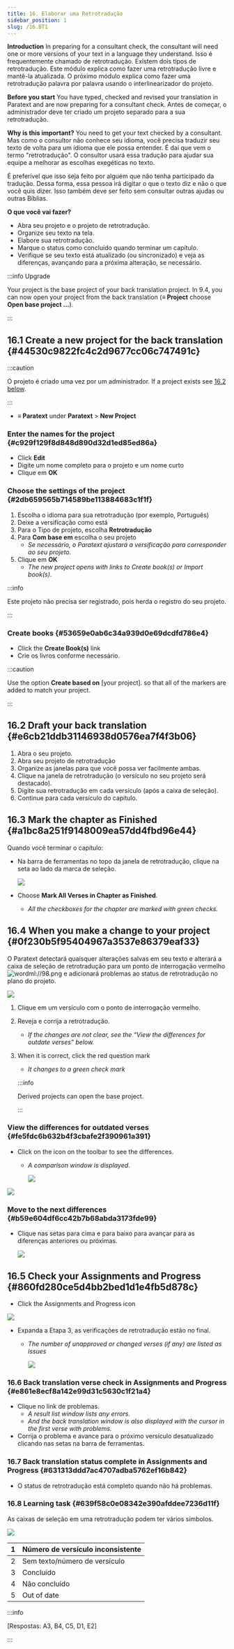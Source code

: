 ```yaml
---
title: 16. Elaborar uma Retrotradução
sidebar_position: 1
slug: /16.BT1
---
```


**Introduction**  In preparing for a consultant check, the consultant will need one or more versions of your text in a language they understand. Isso é frequentemente chamado de retrotradução. Existem dois tipos de retrotradução. Este módulo explica como fazer uma retrotradução livre e mantê-la atualizada. O próximo módulo explica como fazer uma retrotradução palavra por palavra usando o interlinearizador do projeto.

**Before you start**  You have typed, checked and revised your translation in Paratext and are now preparing for a consultant check. Antes de começar, o administrador deve ter criado um projeto separado para a sua retrotradução.

**Why is this important?**  You need to get your text checked by a consultant. Mas como o consultor não conhece seu idioma, você precisa traduzir seu texto de volta para um idioma que ele possa entender. É daí que vem o termo "retrotradução". O consultor usará essa tradução para ajudar sua equipe a melhorar as escolhas exegéticas no texto.

É preferível que isso seja feito por alguém que não tenha participado da tradução. Dessa forma, essa pessoa irá digitar o que o texto diz e não o que você quis dizer. Isso também deve ser feito sem consultar outras ajudas ou outras Bíblias.

**O que você vai fazer?**

- Abra seu projeto e o projeto de retrotradução.
- Organize seu texto na tela.
- Elabore sua retrotradução.
- Marque o status como concluído quando terminar um capítulo.
- Verifique se seu texto está atualizado (ou sincronizado) e veja as diferenças, avançando para a próxima alteração, se necessário.

:::info Upgrade

Your project is the base project of your back translation project. In 9.4, you can now open your project from the back translation (**≡ Project** choose **Open base project …**).

:::

## 16.1 Create a new project for the back translation {#44530c9822fc4c2d9677cc06c747491c}

:::caution

O projeto é criado uma vez por um administrador. If a project exists see [16.2 below](/16.BT1#e6cb21ddb31146938d0576ea7f4f3b06).

:::

- **≡ Paratext** under **Paratext** &gt; **New Project**

### **Enter the names for the project** {#c929f129f8d848d890d32d1ed85ed86a}

- Click **Edit**
- Digite um nome completo para o projeto e um nome curto
- Clique em **OK**

### **Choose the settings** **of the project** {#2db659565b714589be113884683c1f1f}

1. Escolha o idioma para sua retrotradução (por exemplo, Português)
2. Deixe a versificação como está
3. Para o Tipo de projeto, escolha **Retrotradução**
4. Para **Com base em** escolha o seu projeto
   - _Se necessário, o Paratext ajustará a versificação para corresponder ao seu projeto._
5. Clique em **OK**
   - _The new project opens with links to Create book(s) or Import book(s)_.

:::info

Este projeto não precisa ser registrado, pois herda o registro do seu projeto.

:::

### **Create books** {#53659e0ab6c34a939d0e69dcdfd786e4}

- Click the **Create Book(s)** link
- Crie os livros conforme necessário.

:::caution

Use the option **Create based on** [your project]. so that all of the markers are added to match your project.

:::

## 16.2 Draft your back translation {#e6cb21ddb31146938d0576ea7f4f3b06}

1. Abra o seu projeto.
2. Abra seu projeto de retrotradução
3. Organize as janelas para que você possa ver facilmente ambas.
4. Clique na janela de retrotradução (o versículo no seu projeto será destacado).
5. Digite sua retrotradução em cada versículo (após a caixa de seleção).
6. Continue para cada versículo do capítulo.

## 16.3 Mark the chapter as Finished {#a1bc8a251f9148009ea57dd4fbd96e44}

Quando você terminar o capítulo:

- Na barra de ferramentas no topo da janela de retrotradução, clique na seta ao lado da marca de seleção.

  ![](./1022870917.png)

- Choose **Mark All Verses in Chapter as Finished**.
  - _All the checkboxes for the chapter are marked with green checks._

## 16.4 When you make a change to your project {#0f230b5f95404967a3537e86379eaf33}

<div class='notion-row'>
<div class='notion-column' style={{width: 'calc((100% - (min(32px, 4vw) * 1)) * 0.6875)'}}>

O Paratext detectará quaisquer alterações salvas em seu texto e alterará a caixa de seleção de retrotradução para um ponto de interrogação vermelho <img src="../media/fd2a2899133a5e6932581c91e4a3f0e3.png" alt="wordml://98.png" /> e adicionará problemas ao status de retrotradução no plano do projeto.

</div><div className='notion-spacer'></div>

<div class='notion-column' style={{width: 'calc((100% - (min(32px, 4vw) * 1)) * 0.3125)'}}>

![](./2038516241.png)

</div><div className='notion-spacer'></div>
</div>

1. Clique em um versículo com o ponto de interrogação vermelho.

2. Reveja e corrija a retrotradução.
   - _If the changes are not clear, see the “View the differences for outdate verses” below._

3. When it is correct, click the red question mark

   - _It changes to a green check mark_

   :::info

   Derived projects can open the base project.

   :::

### **View the differences for outdated verses** {#fe5fdc6b632b4f3cbafe2f390961a391}

<div class='notion-row'>
<div class='notion-column' style={{width: 'calc((100% - (min(32px, 4vw) * 1)) * 0.6875)'}}>

- Click on the  icon on the toolbar to see the differences.
  - _A comparison window is displayed_.

    ![](./1718777957.png)

</div><div className='notion-spacer'></div>

<div class='notion-column' style={{width: 'calc((100% - (min(32px, 4vw) * 1)) * 0.31250000000000006)'}}>

![](./855261181.png)

</div><div className='notion-spacer'></div>
</div>

### **Move to the next differences** {#b59e604df6cc42b7b68abda3173fde99}

- Clique nas setas para cima e para baixo para avançar para as diferenças anteriores ou próximas.

  ![](./907576153.png)

## 16.5 Check your **Assignments and Progress** {#860fd280ce5d4bb2bed1d1e4fb5d878c}

<div class='notion-row'>
<div class='notion-column' style={{width: 'calc((100% - (min(32px, 4vw) * 1)) * 0.5)'}}>

- Click the Assignments and Progress icon

</div><div className='notion-spacer'></div>

<div class='notion-column' style={{width: 'calc((100% - (min(32px, 4vw) * 1)) * 0.5)'}}>

![](./470041928.png)

</div><div className='notion-spacer'></div>
</div>

- Expanda a Etapa 3, as verificações de retrotradução estão no final.
  - _The number of unapproved or changed verses (if any) are listed as_ _issues_

    ![](./1143591829.png)

### 16.6 Back translation verse check in Assignments and Progress {#e861e8ecf8a142e99d31c5630c1f21a4}

- Clique no link de problemas.
  - _A result list window lists any errors._
  - _And the back translation window is also displayed with the cursor in the first verse with problems._
- Corrija o problema e avance para o próximo versículo desatualizado clicando nas setas na barra de ferramentas.

### 16.7 Back translation status complete in Assignments and Progress {#631313ddd7ac4707adba5762ef16b842}

- O status de retrotradução está completo quando não há problemas.

### 16.8 Learning task {#639f58c0e08342e390afddee7236d11f}

As caixas de seleção em uma retrotradução podem ter vários símbolos.

![](./967840981.png)

| 1 | Número de versículo inconsistente |
| - | --------------------------------- |
| 2 | Sem texto/número de versículo     |
| 3 | Concluído                         |
| 4 | Não concluído                     |
| 5 | Out of date                       |

:::info

[Respostas: A3, B4, C5, D1, E2]

:::
